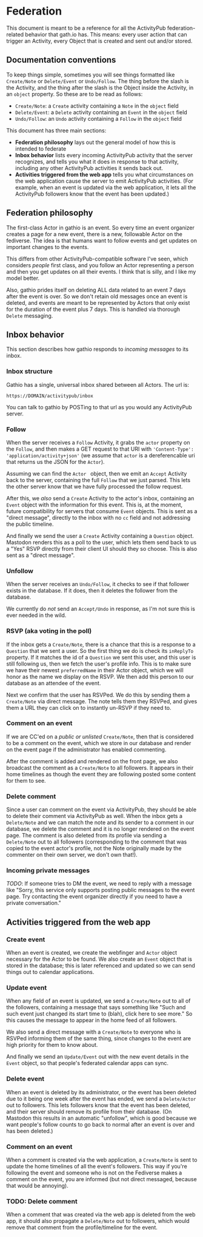 # Federation

This document is meant to be a reference for all the ActivityPub federation-related behavior that gath.io has. This means: every user action that can trigger an Activity, every Object that is created and sent out and/or stored.

## Documentation conventions

To keep things simple, sometimes you will see things formatted like `Create/Note` or `Delete/Event` or `Undo/Follow`. The thing before the slash is the Activity, and the thing after the slash is the Object inside the Activity, in an `object` property. So these are to be read as follows:

* `Create/Note`: a `Create` activity containing a `Note` in the `object` field 
* `Delete/Event`: a `Delete` activity containing an `Event` in the `object` field
* `Undo/Follow`: an `Undo` activity containing a `Follow` in the `object` field

This document has three main sections:

* __Federation philosophy__ lays out the general model of how this is intended to federate
* __Inbox behavior__ lists every incoming ActivityPub activity that the server recognizes, and tells you what it does in response to that activity, including any other ActivityPub activities it sends back out.
* __Activities triggered from the web app__ tells you what circumstances on the web application cause the server to emit ActivityPub activities. (For example, when an event is updated via the web application, it lets all the ActivityPub followers know that the event has been updated.)

## Federation philosophy

The first-class Actor in gathio is an event. So every time an event organizer creates a page for a new event, there is a new, followable Actor on the fediverse. The idea is that humans want to follow events and get updates on important changes to the events.

This differs from other ActivityPub-compatible software I've seen, which considers _people_ first class, and you follow an Actor representing a person and then you get updates on all their events. I think that is silly, and I like my model better.

Also, gathio prides itself on deleting ALL data related to an event 7 days after the event is over. So we don't retain old messages once an event is deleted, and events are meant to be represented by Actors that only exist for the duration of the event plus 7 days. This is handled via thorough `Delete` messaging.

## Inbox behavior

This section describes how gathio responds to _incoming messages_ to its inbox.

### Inbox structure

Gathio has a single, universal inbox shared between all Actors. The url is:

`https://DOMAIN/activitypub/inbox`

You can talk to gathio by POSTing to that url as you would any ActivityPub server.

### Follow

When the server receives a `Follow` Activity, it grabs the `actor` property on the `Follow`, and then makes a GET request to that URI with `'Content-Type': 'application/activity+json'` (we assume that `actor` is a dereferencable uri that returns us the JSON for the `Actor`).

Assuming we can find the `Actor ` object, then we emit an `Accept` Activity back to the server, containing the full `Follow` that we just parsed. This lets the other server know that we have fully processed the follow request.

After this, we *also* send a `Create` Activity to the actor's inbox, containing an `Event` object with the information for this event. This is, at the moment, future compatibility for servers that consume `Event` objects. This is sent as a "direct message", directly to the inbox with no `cc` field and not addressing the public timeline.

And finally we send the user a `Create` Activity containing a `Question` object. Mastodon renders this as a poll to the user, which lets them send back to us a "Yes" RSVP directly from their client UI should they so choose. This is also sent as a "direct message".

### Unfollow

When the server receives an `Undo/Follow`, it checks to see if that follower exists in the database. If it does, then it deletes the follower from the database.

We currently do _not_ send an `Accept/Undo` in response, as I'm not sure this is ever needed in the wild.

### RSVP (aka voting in the poll)

If the inbox gets a `Create/Note`, there is a chance that this is a response to a `Question` that we sent a user. So the first thing we do is check its `inReplyTo` property. If it matches the id of a `Question` we sent this user, and this user is still following us, then we fetch the user's profile info. This is to make sure we have their newest `preferredName` in their Actor object, which we will honor as the name we display on the RSVP. We then add this person to our database as an attendee of the event.

Next we confirm that the user has RSVPed. We do this by sending them a `Create/Note` via direct message. The note tells them they RSVPed, and gives them a URL they can click on to instantly un-RSVP if they need to.

### Comment on an event

If we are CC'ed on a _public or unlisted_ `Create/Note`, then that is considered to be a comment on the event, which we store in our database and render on the event page if the administrator has enabled commenting.

After the comment is added and rendered on the front page, we also broadcast the comment as a `Create/Note` to all followers. It appears in their home timelines as though the event they are following posted some content for them to see.

### Delete comment

Since a user can comment on the event via ActivityPub, they should be able to delete their comment via ActivityPub as well. When the inbox gets a `Delete/Note` and we can match the note and its sender to a comment in our database, we delete the comment and it is no longer rendered on the event page. The comment is also deleted from its profile via sending a `Delete/Note` out to all followers (corresponding to the comment that was copied to the event actor's profile, not the Note originally made by the commenter on their own server, we don't own that!).

### Incoming private messages

*TODO*: If someone tries to DM the event, we need to reply with a message like "Sorry, this service only supports posting public messages to the event page. Try contacting the event organizer directly if you need to have a private conversation."

## Activities triggered from the web app

### Create event

When an event is created, we create the webfinger and `Actor` object necessary for the Actor to be found. We also create an `Event` object that is stored in the database; this is later referenced and updated so we can send things out to calendar applications.

### Update event

When any field of an event is updated, we send a `Create/Note` out to all of the followers, containing a message that says something like "Such and such event just changed its start time to (blah), click here to see more." So this causes the message to appear in the home feed of all followers.

We also send a direct message with a `Create/Note` to everyone who is RSVPed informing them of the same thing, since changes to the event are high priority for them to know about.

And finally we send an `Update/Event` out with the new event details in the `Event` object, so that people's federated calendar apps can sync.

### Delete event

When an event is deleted by its administrator, or the event has been deleted due to it being one week after the event has ended, we send a `Delete/Actor` out to followers.  This lets followers know that the event has been deleted, and their server should remove its profile from their database. (On Mastodon this results in an automatic "unfollow", which is good because we want people's follow counts to go back to normal after an event is over and has been deleted.)

### Comment on an event

When a comment is created via the web application, a `Create/Note` is sent to update the home timelines of all the event's followers. This way if you're following the event and someone who is not on the Fediverse makes a comment on the event, you are informed (but not direct messaged, because that would be annoying).

### TODO: Delete comment

When a comment that was created via the web app is deleted from the web app, it should also propagate a `Delete/Note` out to followers, which would remove that comment from the profile/timeline for the event.
